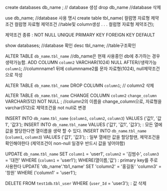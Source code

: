 create databases db_name ;  // database 생성
drop db_name     //database 삭제

use db_name;          //database 사용 명시
create table tbl_name(
컬럼명 자료형 제약조건
컬럼명 자료형 제약조건      //table및 column생성
        .
        .
        .
컬럼명 자료형 제약조건);

제약조건 종류 : NOT NULL
               UNIQUE
               PRIMARY KEY
               FOREIGN KEY
               DEFAULT


show databases;       //database 확인
desc tbl_name;           //table구조확인

ALTER TABLE `db_name`.`tbl_name` //db_name은 현재 사용중인 db에 추가하는 경우 생략가능함. 
ADD COLUMN `column2` VARCHAR(1024) NULL AFTER//생략가능 `column1`; //columnname1 뒤에 columnname2를 문자 자료형(1024), null제약조건으로 작성

ALTER TABLE `db_name`.`tbl_name` 
DROP COLUMN `column1`;    // column2 삭제

ALTER TABLE `db_name`.`tbl_name` 
CHANGE COLUMN `column2` `change_column` VARCHAR(512) NOT NULL ; //column2의 이름을 change_column으로, 자료형을 varchar(512)로 제약조건을 not null로 변경

INSERT INTO `db_name`.`tbl_name` (`column1`, `column2`, `column3`) VALUES ('값1', '값1', '값3');
INSERT INTO `db_name`.`tbl_name` VALUES ('값1', '값1', '값3'); : 모든 열에 값을 할당한다면 열이름을 생략 할 수 있다.
INSERT INTO `db_name`.`tbl_name` (`column1`, `column3`) VALUES ('값1', '값3'); : 일부 열에만 값을 할당할땐, 제약조건을 확인해야한다 (제약조건이 non-null 일경우 반드시 값을 넣어야함)

UPDATE `db_name`.`tbl_name` SET `column1` = 'user1', `column2` = '김범수', `column3` = '대전' WHERE (`column1` = 'user1');
                                                                                             WHERE(열이름,'값') : primary key를 주로 사용한다
UPDATE 'db_name'.'tb1_name' SET 'column2' = '홍길동' 'column3' = '창원' WHERE ('column1' = 'user1');

DELETE FROM `test1db`.`tbl_user` WHERE (`user_Id` = 'user3'); : 값 삭제
